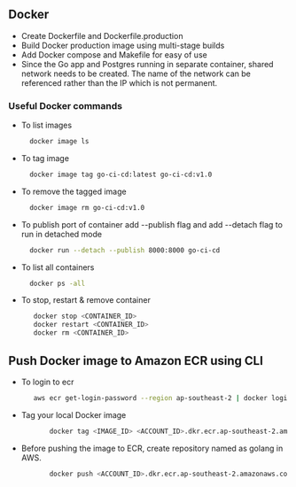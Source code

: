 
## Docker
 - Create Dockerfile and Dockerfile.production
 - Build Docker production image using multi-stage builds
 - Add Docker compose and Makefile for easy of use
 - Since the Go app and Postgres running in separate container, shared network needs to be created. The name of the network can be referenced rather than the IP which is not permanent.
 
### Useful Docker commands
 - To list images

      ```bash
        docker image ls
      ```
 
 - To tag image
 
	  ```bash
	    docker image tag go-ci-cd:latest go-ci-cd:v1.0
	  ```
 
 - To remove the tagged image
 
	  ```bash
	    docker image rm go-ci-cd:v1.0
	  ```
    
 - To publish port of container add --publish flag and add --detach flag to run in detached mode

      ```bash
	    docker run --detach --publish 8000:8000 go-ci-cd
	  ```
 - To list all containers
      ```bash
	    docker ps -all
	  ``` 
  
  - To stop, restart & remove container

     ```bash
	    docker stop <CONTAINER_ID>
        docker restart <CONTAINER_ID>
        docker rm <CONTAINER_ID>
	 ```

## Push Docker image to Amazon ECR using CLI
 - To login to ecr
     ```bash
        aws ecr get-login-password --region ap-southeast-2 | docker login --username AWS --password-stdin <ACCOUNT_ID>.dkr.ecr.ap-southeast-2.amazonaws.com
     ```
 - Tag your local Docker image 
     ```bash
            docker tag <IMAGE_ID> <ACCOUNT_ID>.dkr.ecr.ap-southeast-2.amazonaws.com/golang
     ```
 - Before pushing the image to ECR, create repository named as golang in AWS.
     ```bash
            docker push <ACCOUNT_ID>.dkr.ecr.ap-southeast-2.amazonaws.com/golang
     ```
 
